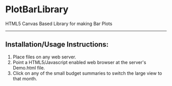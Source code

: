 # PlotBarLibrary
HTML5 Canvas Based Library for making Bar Plots

--------------------------------
Installation/Usage Instructions:
--------------------------------
1. Place files on any web server. 
2. Point a HTML5/Javascript enabled web browser at the server's Demo.html file.
3. Click on any of the small budget summaries to switch the large view to that month.
